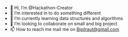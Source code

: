 - 👋 Hi, I’m @Hackathon-Creator
- 👀 I’m interested in to do something different 
- 🌱 I’m currently learning data structures and algorithms 
- 💞️ I’m looking to collaborate on small and big project
- 📫 How to reach me mail me on Bipilraut@gmail.com

<!---
Hackathon-Creator/Hackathon-Creator is a ✨ special ✨ repository because its `README.md` (this file) appears on your GitHub profile.
You can click the Preview link to take a look at your changes.
--->
